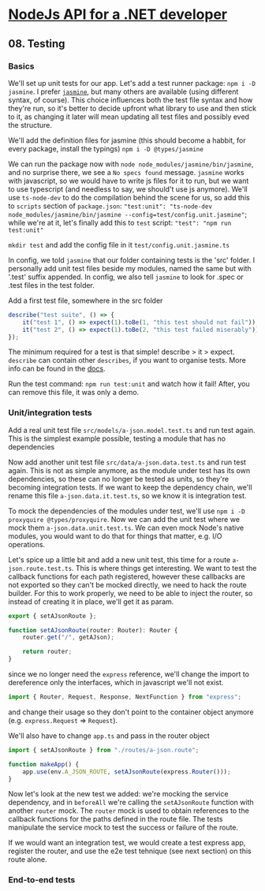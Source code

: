 # [NodeJs API for a .NET developer](https://code.waters.com/bitbucket/users/rovian/repos/nodejs-api-for-a-.net-developer)



## 08. Testing



### Basics
We'll set up unit tests for our app. Let's add a test runner package: `npm i -D jasmine`.
I prefer [`jasmine`](https://jasmine.github.io/setup/nodejs.html), but many others are available (using different syntax, of course). This choice influences both the test file syntax and how they're run, so it's better to decide upfront what library to use and then stick to it, as changing it later will mean updating all test files and possibly eved the structure.

We'll add the definition files for jasmine (this should become a habbit, for every package, install the typings)
`npm i -D @types/jasmine`

We can run the package now with `node node_modules/jasmine/bin/jasmine`, and no surprise there, we see a `No specs found` message.
`jasmine` works with javascript, so we would have to write js files for it to run, but we want to use typescript (and needless to say, we should't use js anymore).
We'll use `ts-node-dev` to do the compilation behind the scene for us, so add this to `scripts` section of `package.json`: `"test:unit": "ts-node-dev node_modules/jasmine/bin/jasmine --config=test/config.unit.jasmine"`; while we're at it, let's finally add this to `test` script: `"test": "npm run test:unit"`

`mkdir test` and add the config file in it `test/config.unit.jasmine.ts`

In config, we told `jasmine` that our folder containing tests is the 'src' folder.
I personally add unit test files beside my modules, named the same but with '.test' suffix appended.
In config, we also tell `jasmine` to look for .spec or .test files in the test folder.

Add a first test file, somewhere in the src folder
```typescript
describe("test suite", () => {
	it("test 1", () => expect(1).toBe(1, "this test should not fail"));
	it("test 2", () => expect(1).toBe(2, "this test failed miserably"));
});
```
The minimum required for a test is that simple! describe > it > expect.
`describe` can contain other `describes`, if you want to organise tests.
More info can be found in the [docs](https://jasmine.github.io/tutorials/your_first_suite).

Run the test command: `npm run test:unit` and watch how it fail! After, you can remove this file, it was only a demo.



### Unit/integration tests

Add a real unit test file `src/models/a-json.model.test.ts` and run test again.
This is the simplest example possible, testing a module that has no dependencies

Now add another unit test file `src/data/a-json.data.test.ts` and run test again.
This is not as simple anymore, as the module under test has its own dependencies, so these can no longer be tested as units, so they're becoming integration tests.
If we want to keep the dependency chain, we'll rename this file `a-json.data.it.test.ts`, so we know it is integration test.

To mock the dependencies of the modules under test, we'll use `npm i -D proxyquire @types/proxyquire`.
Now we can add the unit test where we mock them `a-json.data.unit.test.ts`.
We can even mock Node's native modules, you would want to do that for things that matter, e.g. I/O operations.

Let's spice up a little bit and add a new unit test, this time for a route `a-json.route.test.ts`.
This is where things get interesting. We want to test the callback functions for each path registered,
however these callbacks are not exported so they can't be mocked directly, we need to hack the route builder.
For this to work properly, we need to be able to inject the router, so instead of creating it in place, we'll get it as param.
```typescript
export { setAJsonRoute };

function setAJsonRoute(router: Router): Router {
	router.get("/", getAJson);

	return router;
}
```
since we no longer need the `express` reference, we'll change the import to dereference only the interfaces, which in javascript we'll not exist.
```typescript
import { Router, Request, Response, NextFunction } from "express";
```
and change their usage so they don't point to the container object anymore (e.g. `express.Request` => `Request`).

We'll also have to change `app.ts` and pass in the router object
```typescript
import { setAJsonRoute } from "./routes/a-json.route";

function makeApp() {
	app.use(env.A_JSON_ROUTE, setAJsonRoute(express.Router()));
}
```

Now let's look at the new test we added: we're mocking the service dependency, and in `beforeAll` we're calling the `setAJsonRoute` function with another `router` mock.
The `router` mock is used to obtain references to the callback functions for the paths defined in the route file.
The tests manipulate the service mock to test the success or failure of the route.

If we would want an integration test, we would create a test express app, register the router, and use the e2e test tehnique (see next section) on this route alone.



### End-to-end tests
